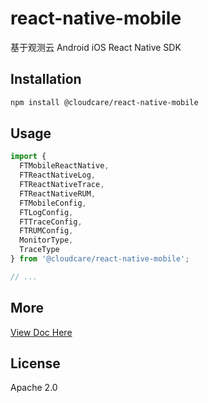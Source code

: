# react-native-mobile

基于观测云 Android iOS React Native SDK

## Installation

```sh
npm install @cloudcare/react-native-mobile
```

## Usage

```js
import {
  FTMobileReactNative,
  FTReactNativeLog,
  FTReactNativeTrace,
  FTReactNativeRUM,
  FTMobileConfig,
  FTLogConfig,
  FTTraceConfig,
  FTRUMConfig,
  MonitorType,
  TraceType
} from '@cloudcare/react-native-mobile';

// ...

```

## More

[View Doc Here](https://www.yuque.com/dataflux/doc/gza592)

## License

Apache 2.0
